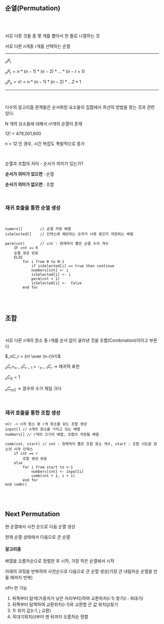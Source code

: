 ## 순열(Permutation)

<br><br>

서로 다른 것들 중 몇 개를 뽑아서 한 줄로 나열하는 것

서로 다른 n개중 r개를 선택하는 순열

---

$_nP_r$

$_nP_r = n * (n-1) * (n-2) * ... * (n-r+1)$

$_nP_n = n! = n * (n-1) * (n-2) * ... 2 * 1$

---

<br>

다수의 알고리즘 문제들은 순서화된 요소들의 집합에서 최선의 방법을 찾는 것과 관련 있다.

N 개의 요소들에 대해서 n!개의 순열이 존재

12! = 479,001,600

n > 12 인 경우, 시간 복잡도 폭발적으로 증가

<br>

순열과 조합의 차이 - 순서가 의미가 있는가?

**순서가 의미가 있으면** : 순열

**순서가 의미가 없으면** : 조합

<br>

### 재귀 호출을 통한 순열 생성

<br>

```
numers[]        // 순열 저장 배열
isSelected[]    // 인덱스에 해당하는 숫자가 사용 중인지 저장하는 배열

perm(cnt)       // cnt : 현재까지 뽑은 순열 수의 개수
    IF cnt == R
    순열 생성 완료
    ELSE
        for i from 0 to N-1
            if isSelected[i] == true then continue
            numbers[cnt] <- i
            isSelected[i] <- i
            perm(cnt + 1)
            isSelected[i] <-  false
        end for

```

<br><br>

## 조합

<br>

서로 다른 n개의 원소 중 r개를 순서 없이 골라낸 것을 조합(Combination)이라고 부른다

$_nC_r = {n! \over (n-r)!r!}$

$_nC_r = _{n-1}C_{r-1} + -_{n-1}C_r$ -> 재귀적 표현

$_nC_0 = 1$

$_nC_{n/2}$ -> 경우의 수가 제일 크다

<br>

### 재귀 호출을 통한 조합 생성

```
nCr -> n개 원소 중 r개 원소를 갖는 조합 생성
input[] // n개의 원소를 가지고 있는 배열
numbers[] // r개의 크기의 배열, 조합이 저장될 배열

comb(cnt, start) // cnt : 현재까지 뽑은 조합 원소 개수, start : 조합 시도할 원소의 시작 인덱스
    if cnt == r
        조합 생성 완료
    else
        for i from start to n-1
            numbers[cnt] <- input[i]
            comb(cnt + 1, i + 1)
        end for
end comb()    
```

<br><br>

## Next Permutation

현 순열에서 사전 순으로 다음 순열 생성

현재 순열 상태에서 다음으로 큰 순열

#### 알고리즘

배열을 오름차순으로 정렬한 후 시작, 가장 작은 순열에서 시작

아래의 과정을 반복하여 사전순으로 다음으로 큰 순열 생성(가장 큰 내림차순 순열을 만들 때까지 반복)

nPn 만 가능

1. 뒤쪽부터 탐색(가중치가 낮은 자리부터)하여 교환위치(i-1) 찾기(i : 꼭대기)
2. 뒤쪽부터 탐핵하여 교환위치(i-1)와 교환할 큰 값 위치(j)찾기
3. 두 위치 값(i-1, j 교환)
4. 꼭대기위치(i)부터 맨 뒤까지 오름차순 정렬